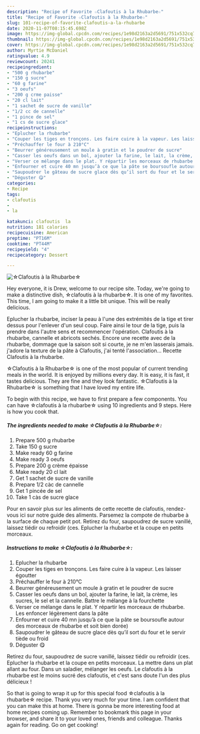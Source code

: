 ```yaml
---
description: "Recipe of Favorite ☆Clafoutis à la Rhubarbe☆"
title: "Recipe of Favorite ☆Clafoutis à la Rhubarbe☆"
slug: 101-recipe-of-favorite-clafoutis-a-la-rhubarbe
date: 2020-11-07T08:15:45.698Z
image: https://img-global.cpcdn.com/recipes/1e98d2163a2d5691/751x532cq70/☆clafoutis-a-la-rhubarbe☆-photo-principale-de-la-recette.jpg
thumbnail: https://img-global.cpcdn.com/recipes/1e98d2163a2d5691/751x532cq70/☆clafoutis-a-la-rhubarbe☆-photo-principale-de-la-recette.jpg
cover: https://img-global.cpcdn.com/recipes/1e98d2163a2d5691/751x532cq70/☆clafoutis-a-la-rhubarbe☆-photo-principale-de-la-recette.jpg
author: Myrtie McDaniel
ratingvalue: 4.9
reviewcount: 20241
recipeingredient:
- "500 g rhubarbe"
- "150 g sucre"
- "60 g farine"
- "3 oeufs"
- "200 g crme paisse"
- "20 cl lait"
- "1 sachet de sucre de vanille"
- "1/2 cc de cannelle"
- "1 pince de sel"
- "1 cs de sucre glace"
recipeinstructions:
- "Eplucher la rhubarbe"
- "Couper les tiges en tronçons. Les faire cuire à la vapeur. Les laisser égoutter"
- "Préchauffer le four à 210°C"
- "Beurrer généreusement un moule à gratin et le poudrer de sucre"
- "Casser les oeufs dans un bol, ajouter la farine, le lait, la crème, les sucres, le sel et la cannelle. Battre le mélange à la fourchette"
- "Verser ce mélange dans le plat. Y répartir les morceaux de rhubarbe. Les enfoncer légèrement dans la pâte"
- "Enfourner et cuire 40 mn jusqu’à ce que la pâte se boursoufle autour des morceaux de rhubarbe et soit bien dorée)"
- "Saupoudrer le gâteau de sucre glace dès qu’il sort du four et le servir tiède ou froid"
- "Déguster 😋"
categories:
- Recipe
tags:
- clafoutis
- 
- la

katakunci: clafoutis  la 
nutrition: 181 calories
recipecuisine: American
preptime: "PT16M"
cooktime: "PT44M"
recipeyield: "4"
recipecategory: Dessert

---
```



![☆Clafoutis à la Rhubarbe☆](https://img-global.cpcdn.com/recipes/1e98d2163a2d5691/751x532cq70/☆clafoutis-a-la-rhubarbe☆-photo-principale-de-la-recette.jpg)

Hey everyone, it is Drew, welcome to our recipe site. Today, we're going to make a distinctive dish, ☆clafoutis à la rhubarbe☆. It is one of my favorites. This time, I am going to make it a little bit unique. This will be really delicious.

Eplucher la rhubarbe, inciser la peau à l&#39;une des extrémités de la tige et tirer dessus pour l&#39;enlever d&#39;un seul coup. Faire ainsi le tour de la tige, puis la prendre dans l&#39;autre sens et recommencer l&#39;opération. Clafoutis à la rhubarbe, cannelle et abricots sechés. Encore une recette avec de la rhubarbe, dommage que la saison soit si courte, je ne m&#39;en lasserais jamais. j&#39;adore la texture de la pâte à Clafoutis, j&#39;ai tenté l&#39;association… Recette Clafoutis à la rhubarbe.

☆Clafoutis à la Rhubarbe☆ is one of the most popular of current trending meals in the world. It is enjoyed by millions every day. It is easy, it is fast, it tastes delicious. They are fine and they look fantastic. ☆Clafoutis à la Rhubarbe☆ is something that I have loved my entire life.


To begin with this recipe, we have to first prepare a few components. You can have ☆clafoutis à la rhubarbe☆ using 10 ingredients and 9 steps. Here is how you cook that.

<!--inarticleads1-->

##### The ingredients needed to make ☆Clafoutis à la Rhubarbe☆:

1. Prepare 500 g rhubarbe
1. Take 150 g sucre
1. Make ready 60 g farine
1. Make ready 3 oeufs
1. Prepare 200 g crème épaisse
1. Make ready 20 cl lait
1. Get 1 sachet de sucre de vanille
1. Prepare 1/2 càc de cannelle
1. Get 1 pincée de sel
1. Take 1 càs de sucre glace


Pour en savoir plus sur les aliments de cette recette de clafoutis, rendez-vous ici sur notre guide des aliments. Parsemez la compote de rhubarbe à la surface de chaque petit pot. Retirez du four, saupoudrez de sucre vanillé, laissez tiédir ou refroidir (ces. Eplucher la rhubarbe et la coupe en petits morceaux. 

<!--inarticleads2-->

##### Instructions to make ☆Clafoutis à la Rhubarbe☆:

1. Eplucher la rhubarbe
1. Couper les tiges en tronçons. Les faire cuire à la vapeur. Les laisser égoutter
1. Préchauffer le four à 210°C
1. Beurrer généreusement un moule à gratin et le poudrer de sucre
1. Casser les oeufs dans un bol, ajouter la farine, le lait, la crème, les sucres, le sel et la cannelle. Battre le mélange à la fourchette
1. Verser ce mélange dans le plat. Y répartir les morceaux de rhubarbe. Les enfoncer légèrement dans la pâte
1. Enfourner et cuire 40 mn jusqu’à ce que la pâte se boursoufle autour des morceaux de rhubarbe et soit bien dorée)
1. Saupoudrer le gâteau de sucre glace dès qu’il sort du four et le servir tiède ou froid
1. Déguster 😋


Retirez du four, saupoudrez de sucre vanillé, laissez tiédir ou refroidir (ces. Eplucher la rhubarbe et la coupe en petits morceaux. La mettre dans un plat allant au four. Dans un saladier, mélanger les oeufs. Le clafoutis à la rhubarbe est le moins sucré des clafoutis, et c&#39;est sans doute l&#39;un des plus délicieux ! 

So that is going to wrap it up for this special food ☆clafoutis à la rhubarbe☆ recipe. Thank you very much for your time. I am confident that you can make this at home. There is gonna be more interesting food at home recipes coming up. Remember to bookmark this page in your browser, and share it to your loved ones, friends and colleague. Thanks again for reading. Go on get cooking!
